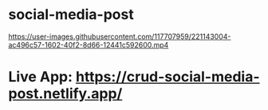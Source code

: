 # social-media-post

https://user-images.githubusercontent.com/117707959/221143004-ac496c57-1602-40f2-8d66-12441c592600.mp4

# Live App: https://crud-social-media-post.netlify.app/


